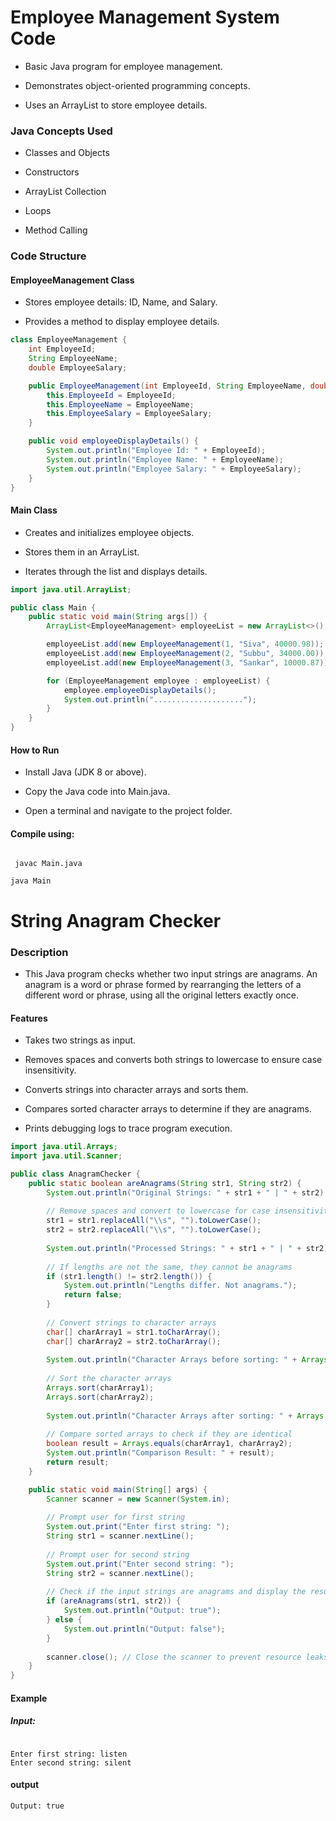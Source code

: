 #  Employee Management System Code
- Basic Java program for employee management.

- Demonstrates object-oriented programming concepts.

- Uses an ArrayList to store employee details.
### Java Concepts Used

- Classes and Objects

- Constructors

- ArrayList Collection

- Loops

- Method Calling

### Code Structure

#### EmployeeManagement Class

- Stores employee details: ID, Name, and Salary.

- Provides a method to display employee details.

``` java
class EmployeeManagement {
    int EmployeeId;
    String EmployeeName;
    double EmployeeSalary;

    public EmployeeManagement(int EmployeeId, String EmployeeName, double EmployeeSalary) {
        this.EmployeeId = EmployeeId;
        this.EmployeeName = EmployeeName;
        this.EmployeeSalary = EmployeeSalary;
    }

    public void employeeDisplayDetails() {
        System.out.println("Employee Id: " + EmployeeId);
        System.out.println("Employee Name: " + EmployeeName);
        System.out.println("Employee Salary: " + EmployeeSalary);
    }
}
```

#### Main Class

- Creates and initializes employee objects.

- Stores them in an ArrayList.

- Iterates through the list and displays details.

``` java
import java.util.ArrayList;

public class Main {
    public static void main(String args[]) {
        ArrayList<EmployeeManagement> employeeList = new ArrayList<>();

        employeeList.add(new EmployeeManagement(1, "Siva", 40000.98));
        employeeList.add(new EmployeeManagement(2, "Subbu", 34000.00));
        employeeList.add(new EmployeeManagement(3, "Sankar", 10000.87));

        for (EmployeeManagement employee : employeeList) {
            employee.employeeDisplayDetails();
            System.out.println("....................");
        }
    }
}
```
#### How to Run

- Install Java (JDK 8 or above).

- Copy the Java code into Main.java.

- Open a terminal and navigate to the project folder.

#### Compile using:

```

 javac Main.java

```
```
java Main
```

# String Anagram Checker

### Description
- This Java program checks whether two input strings are anagrams. An anagram is a word or phrase formed by rearranging the letters of a different word or phrase, using all the original letters exactly once.
#### Features

- Takes two strings as input.

- Removes spaces and converts both strings to lowercase to ensure case insensitivity.

- Converts strings into character arrays and sorts them.

- Compares sorted character arrays to determine if they are anagrams.

- Prints debugging logs to trace program execution.

``` java code
import java.util.Arrays;
import java.util.Scanner;

public class AnagramChecker {
    public static boolean areAnagrams(String str1, String str2) {
        System.out.println("Original Strings: " + str1 + " | " + str2);
        
        // Remove spaces and convert to lowercase for case insensitivity
        str1 = str1.replaceAll("\\s", "").toLowerCase();
        str2 = str2.replaceAll("\\s", "").toLowerCase();
        
        System.out.println("Processed Strings: " + str1 + " | " + str2);
        
        // If lengths are not the same, they cannot be anagrams
        if (str1.length() != str2.length()) {
            System.out.println("Lengths differ. Not anagrams.");
            return false;
        }
        
        // Convert strings to character arrays
        char[] charArray1 = str1.toCharArray();
        char[] charArray2 = str2.toCharArray();
        
        System.out.println("Character Arrays before sorting: " + Arrays.toString(charArray1) + " | " + Arrays.toString(charArray2));
        
        // Sort the character arrays
        Arrays.sort(charArray1);
        Arrays.sort(charArray2);
        
        System.out.println("Character Arrays after sorting: " + Arrays.toString(charArray1) + " | " + Arrays.toString(charArray2));
        
        // Compare sorted arrays to check if they are identical
        boolean result = Arrays.equals(charArray1, charArray2);
        System.out.println("Comparison Result: " + result);
        return result;
    }

    public static void main(String[] args) {
        Scanner scanner = new Scanner(System.in);
        
        // Prompt user for first string
        System.out.print("Enter first string: ");
        String str1 = scanner.nextLine();
        
        // Prompt user for second string
        System.out.print("Enter second string: ");
        String str2 = scanner.nextLine();
        
        // Check if the input strings are anagrams and display the result
        if (areAnagrams(str1, str2)) {
            System.out.println("Output: true");
        } else {
            System.out.println("Output: false");
        }
        
        scanner.close(); // Close the scanner to prevent resource leaks
    }
}


```

#### Example

##### Input:


```

Enter first string: listen
Enter second string: silent

```

#### output
```
Output: true
 
```








